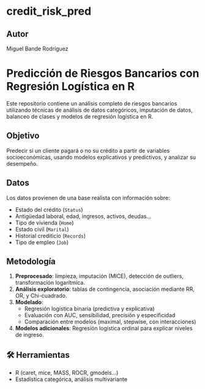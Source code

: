 # credit_risk_pred

## Autor
Miguel Bande Rodríguez  

# Predicción de Riesgos Bancarios con Regresión Logística en R

Este repositorio contiene un análisis completo de riesgos bancarios utilizando técnicas de análisis de datos categóricos, imputación de datos, balanceo de clases y modelos de regresión logística en R.

## Objetivo
Predecir si un cliente pagará o no su crédito a partir de variables socioeconómicas, usando modelos explicativos y predictivos, y analizar su desempeño.

## Datos
Los datos provienen de una base realista con información sobre:
- Estado del crédito (`Status`)
- Antigüedad laboral, edad, ingresos, activos, deudas...
- Tipo de vivienda (`Home`)
- Estado civil (`Marital`)
- Historial crediticio (`Records`)
- Tipo de empleo (`Job`)

## Metodología

1. **Preprocesado**: limpieza, imputación (MICE), detección de outliers, transformación logarítmica.
2. **Análisis exploratorio**: tablas de contingencia, asociación mediante RR, OR, y Chi-cuadrado.
3. **Modelado**:
   - Regresión logística binaria (predictiva y explicativa)
   - Evaluación con AUC, sensibilidad, precisión y especificidad
   - Comparación entre modelos (maximal, stepwise, con interacciones)
4. **Modelos adicionales**: Regresión logística ordinal para explicar niveles de ingreso.

## 🛠️ Herramientas

- R (caret, mice, MASS, ROCR, gmodels...)
- Estadística categórica, análisis multivariante

